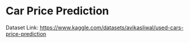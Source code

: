 # Car Price Prediction

Dataset Link: https://www.kaggle.com/datasets/avikasliwal/used-cars-price-prediction
